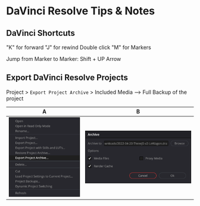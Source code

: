 # DaVinci Resolve Tips & Notes

## DaVinci Shortcuts

"K" for forward
"J" for rewind
Double click "M" for Markers

Jump from Marker to Marker: Shift + UP Arrow

## Export DaVinci Resolve Projects

Project > `Export Project Archive` > Included Media --> Full Backup of the project

| A                                                                                 | B                                                                                           |
| --------------------------------------------------------------------------------- | ------------------------------------------------------------------------------------------- |
| ![DaVinci_Resolve_Project_Setting.png](./img/DaVinci_Resolve_Project_Setting.png) | ![DaVinci_Resolve_ExportProjectArchive.png](./img/DaVinci_Resolve_ExportProjectArchive.png) |
